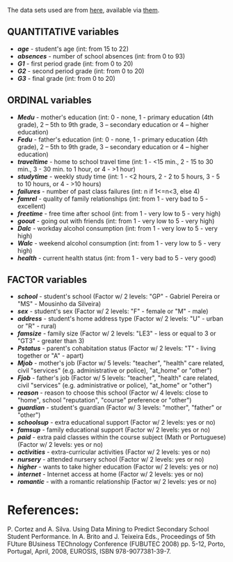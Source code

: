 The data sets used are from [here](https://archive.ics.uci.edu/ml/datasets/student+performance), available via [them](http://www3.dsi.uminho.pt/pcortez/student.pdf).

## QUANTITATIVE variables
- ***age*** - student's age (int: from 15 to 22)
- ***absences*** - number of school absences (int: from 0 to 93)  
- ***G1*** - first period grade (int: from 0 to 20)  
- ***G2*** - second period grade (int: from 0 to 20)  
- ***G3*** - final grade (int: from 0 to 20)

## ORDINAL variables
- ***Medu*** - mother's education (int: 0 - none,  1 - primary education (4th grade), 2 – 5th to 9th grade, 3 – secondary education or 4 – higher education)  
- ***Fedu*** - father's education (int: 0 - none,  1 - primary education (4th grade), 2 – 5th to 9th grade, 3 – secondary education or 4 – higher education)
- ***traveltime*** - home to school travel time (int: 1 - <15 min., 2 - 15 to 30 min., 3 - 30 min. to 1 hour, or 4 - >1 hour)  
- ***studytime*** - weekly study time (int: 1 - <2 hours, 2 - 2 to 5 hours, 3 - 5 to 10 hours, or 4 - >10 hours)  
- ***failures*** - number of past class failures (int: n if 1<=n<3, else 4)
- ***famrel*** - quality of family relationships (int: from 1 - very bad to 5 - excellent)  
- ***freetime*** - free time after school (int: from 1 - very low to 5 - very high)  
- ***goout*** - going out with friends (int: from 1 - very low to 5 - very high)  
- ***Dalc*** - workday alcohol consumption (int: from 1 - very low to 5 - very high)  
- ***Walc*** - weekend alcohol consumption (int: from 1 - very low to 5 - very high)  
- ***health*** - current health status (int: from 1 - very bad to 5 - very good)  

## FACTOR variables
- ***school*** - student's school (Factor w/ 2 levels: "GP" - Gabriel Pereira or "MS" - Mousinho da Silveira)  
- ***sex*** - student's sex (Factor w/ 2 levels: "F" - female or "M" - male)
- ***address*** - student's home address type (Factor w/ 2 levels: "U" - urban or "R" - rural)  
- ***famsize*** - family size (Factor w/ 2 levels: "LE3" - less or equal to 3 or "GT3" - greater than 3)  
- ***Pstatus*** - parent's cohabitation status (Factor w/ 2 levels: "T" - living together or "A" - apart)
- ***Mjob*** - mother's job (Factor w/ 5 levels: "teacher", "health" care related, civil "services" (e.g. administrative or police), "at_home" or "other")  
- ***Fjob*** - father's job (Factor w/ 5 levels: "teacher", "health" care related, civil "services" (e.g. administrative or police), "at_home" or "other")  
- ***reason*** - reason to choose this school (Factor w/ 4 levels: close to "home", school "reputation", "course" preference or "other")  
- ***guardian*** - student's guardian (Factor w/ 3 levels: "mother", "father" or "other")
- ***schoolsup*** - extra educational support (Factor w/ 2 levels: yes or no)  
- ***famsup*** - family educational support (Factor w/ 2 levels: yes or no)  
- ***paid*** - extra paid classes within the course subject (Math or Portuguese) (Factor w/ 2 levels: yes or no)  
- ***activities*** - extra-curricular activities (Factor w/ 2 levels: yes or no)  
- ***nursery*** - attended nursery school (Factor w/ 2 levels: yes or no)  
- ***higher*** - wants to take higher education (Factor w/ 2 levels: yes or no)  
- ***internet*** - Internet access at home (Factor w/ 2 levels: yes or no)  
- ***romantic*** - with a romantic relationship (Factor w/ 2 levels: yes or no)




# References: 
P. Cortez and A. Silva. Using Data Mining to Predict Secondary School Student Performance. In A. Brito and J. Teixeira Eds., Proceedings of 5th FUture BUsiness TEChnology Conference (FUBUTEC 2008) pp. 5-12, Porto, Portugal, April, 2008, EUROSIS, ISBN 978-9077381-39-7. 
